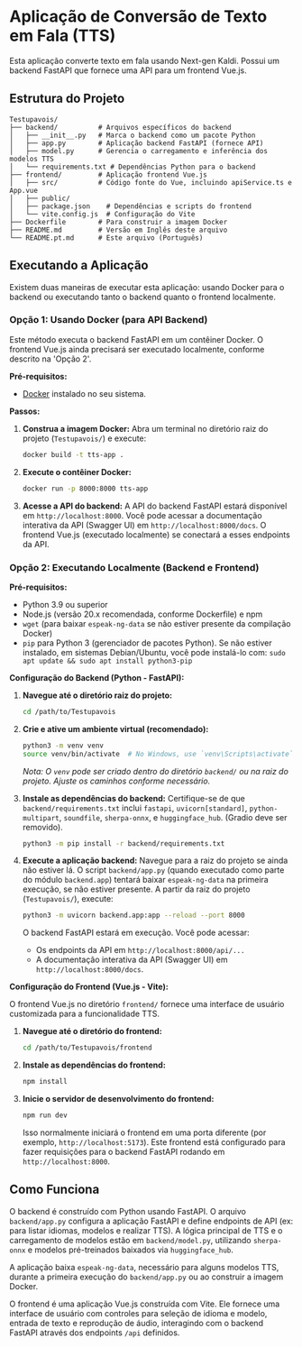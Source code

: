 # Aplicação de Conversão de Texto em Fala (TTS)

Esta aplicação converte texto em fala usando Next-gen Kaldi. Possui um backend FastAPI que fornece uma API para um frontend Vue.js.

## Estrutura do Projeto

```
Testupavois/
├── backend/          # Arquivos específicos do backend
│   ├── __init__.py   # Marca o backend como um pacote Python
│   ├── app.py        # Aplicação backend FastAPI (fornece API)
│   ├── model.py      # Gerencia o carregamento e inferência dos modelos TTS
│   └── requirements.txt # Dependências Python para o backend
├── frontend/         # Aplicação frontend Vue.js
│   ├── src/          # Código fonte do Vue, incluindo apiService.ts e App.vue
│   ├── public/
│   ├── package.json    # Dependências e scripts do frontend
│   └── vite.config.js  # Configuração do Vite
├── Dockerfile        # Para construir a imagem Docker
├── README.md         # Versão em Inglês deste arquivo
└── README.pt.md      # Este arquivo (Português)
```

## Executando a Aplicação

Existem duas maneiras de executar esta aplicação: usando Docker para o backend ou executando tanto o backend quanto o frontend localmente.

### Opção 1: Usando Docker (para API Backend)

Este método executa o backend FastAPI em um contêiner Docker. O frontend Vue.js ainda precisará ser executado localmente, conforme descrito na 'Opção 2'.

**Pré-requisitos:**
*   [Docker](https://docs.docker.com/get-docker/) instalado no seu sistema.

**Passos:**

1.  **Construa a imagem Docker:**
    Abra um terminal no diretório raiz do projeto (`Testupavois/`) e execute:
    ```bash
    docker build -t tts-app .
    ```

2.  **Execute o contêiner Docker:**
    ```bash
    docker run -p 8000:8000 tts-app
    ```

3.  **Acesse a API do backend:**
    A API do backend FastAPI estará disponível em `http://localhost:8000`.
    Você pode acessar a documentação interativa da API (Swagger UI) em `http://localhost:8000/docs`.
    O frontend Vue.js (executado localmente) se conectará a esses endpoints da API.

### Opção 2: Executando Localmente (Backend e Frontend)

**Pré-requisitos:**
*   Python 3.9 ou superior
*   Node.js (versão 20.x recomendada, conforme Dockerfile) e npm
*   `wget` (para baixar `espeak-ng-data` se não estiver presente da compilação Docker)
*   `pip` para Python 3 (gerenciador de pacotes Python). Se não estiver instalado, em sistemas Debian/Ubuntu, você pode instalá-lo com: `sudo apt update && sudo apt install python3-pip`

**Configuração do Backend (Python - FastAPI):**

1.  **Navegue até o diretório raiz do projeto:**
    ```bash
    cd /path/to/Testupavois
    ```

2.  **Crie e ative um ambiente virtual (recomendado):**
    ```bash
    python3 -m venv venv
    source venv/bin/activate  # No Windows, use `venv\Scripts\activate`
    ```
    *Nota: O `venv` pode ser criado dentro do diretório `backend/` ou na raiz do projeto. Ajuste os caminhos conforme necessário.*

3.  **Instale as dependências do backend:**
    Certifique-se de que `backend/requirements.txt` inclui `fastapi`, `uvicorn[standard]`, `python-multipart`, `soundfile`, `sherpa-onnx`, e `huggingface_hub`. (Gradio deve ser removido).
    ```bash
    python3 -m pip install -r backend/requirements.txt
    ```

4.  **Execute a aplicação backend:**
    Navegue para a raiz do projeto se ainda não estiver lá. O script `backend/app.py` (quando executado como parte do módulo `backend.app`) tentará baixar `espeak-ng-data` na primeira execução, se não estiver presente.
    A partir da raiz do projeto (`Testupavois/`), execute:
    ```bash
    python3 -m uvicorn backend.app:app --reload --port 8000
    ```
    O backend FastAPI estará em execução. Você pode acessar:
    *   Os endpoints da API em `http://localhost:8000/api/...`
    *   A documentação interativa da API (Swagger UI) em `http://localhost:8000/docs`.

**Configuração do Frontend (Vue.js - Vite):**

O frontend Vue.js no diretório `frontend/` fornece uma interface de usuário customizada para a funcionalidade TTS.

1.  **Navegue até o diretório do frontend:**
    ```bash
    cd /path/to/Testupavois/frontend
    ```

2.  **Instale as dependências do frontend:**
    ```bash
    npm install
    ```

3.  **Inicie o servidor de desenvolvimento do frontend:**
    ```bash
    npm run dev
    ```
    Isso normalmente iniciará o frontend em uma porta diferente (por exemplo, `http://localhost:5173`). Este frontend está configurado para fazer requisições para o backend FastAPI rodando em `http://localhost:8000`.

## Como Funciona

O backend é construído com Python usando FastAPI. O arquivo `backend/app.py` configura a aplicação FastAPI e define endpoints de API (ex: para listar idiomas, modelos e realizar TTS). A lógica principal de TTS e o carregamento de modelos estão em `backend/model.py`, utilizando `sherpa-onnx` e modelos pré-treinados baixados via `huggingface_hub`.

A aplicação baixa `espeak-ng-data`, necessário para alguns modelos TTS, durante a primeira execução do `backend/app.py` ou ao construir a imagem Docker.

O frontend é uma aplicação Vue.js construída com Vite. Ele fornece uma interface de usuário com controles para seleção de idioma e modelo, entrada de texto e reprodução de áudio, interagindo com o backend FastAPI através dos endpoints `/api` definidos.
